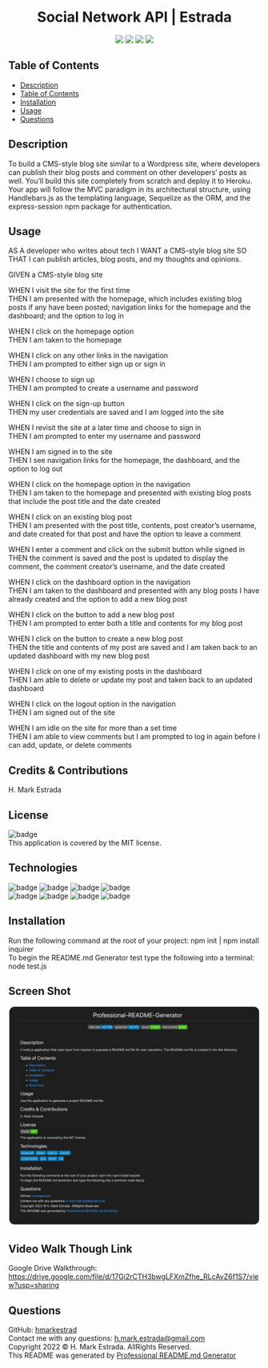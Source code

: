 <h1 align="center">Social Network API | Estrada</h1>

<p align="center">
<img src="https://img.shields.io/github/repo-size/hmarkestrad/Professional-README-Generator" />
<img src="https://img.shields.io/github/languages/top/hmarkestrad/Professional-README-Generator"  />
<img src="https://img.shields.io/github/issues/hmarkestrad/Professional-README-Generator" />
<img src="https://img.shields.io/github/last-commit/hmarkestrad/Professional-README-Generator" >
</p>
  
## Table of Contents
- [Description](#description)
- [Table of Contents](#table-of-contents)
- [Installation](#installation)
- [Usage](#usage)
- [Questions](#questions)
  
## Description
To build a CMS-style blog site similar to a Wordpress site, where developers can publish their blog posts and comment on other developers’ posts as well. You’ll build this site completely from scratch and deploy it to Heroku. Your app will follow the MVC paradigm in its architectural structure, using Handlebars.js as the templating language, Sequelize as the ORM, and the express-session npm package for authentication.
  
## Usage
AS A developer who writes about tech I WANT a CMS-style blog site SO THAT I can publish articles, blog posts, and my thoughts and opinions.
  
GIVEN a CMS-style blog site  
  
WHEN I visit the site for the first time  
THEN I am presented with the homepage, which includes existing blog posts if any have been posted; navigation links for the homepage and the dashboard; and the option to log in  
  
WHEN I click on the homepage option  
THEN I am taken to the homepage  
  
WHEN I click on any other links in the navigation  
THEN I am prompted to either sign up or sign in  

WHEN I choose to sign up  
THEN I am prompted to create a username and password  
  
WHEN I click on the sign-up button  
THEN my user credentials are saved and I am logged into the site  
  
WHEN I revisit the site at a later time and choose to sign in  
THEN I am prompted to enter my username and password  
  
WHEN I am signed in to the site  
THEN I see navigation links for the homepage, the dashboard, and the option to log out  
  
WHEN I click on the homepage option in the navigation  
THEN I am taken to the homepage and presented with existing blog posts that include the post title and the date created  
  
WHEN I click on an existing blog post  
THEN I am presented with the post title, contents, post creator’s username, and date created for that post and have the option to leave a comment  
  
WHEN I enter a comment and click on the submit button while signed in  
THEN the comment is saved and the post is updated to display the comment, the comment creator’s username, and the date created  
  
WHEN I click on the dashboard option in the navigation  
THEN I am taken to the dashboard and presented with any blog posts I have already created and the option to add a new blog post  
  
WHEN I click on the button to add a new blog post  
THEN I am prompted to enter both a title and contents for my blog post  
  
WHEN I click on the button to create a new blog post  
THEN the title and contents of my post are saved and I am taken back to an updated dashboard with my new blog post  
  
WHEN I click on one of my existing posts in the dashboard  
THEN I am able to delete or update my post and taken back to an updated dashboard  
  
WHEN I click on the logout option in the navigation  
THEN I am signed out of the site  
  
WHEN I am idle on the site for more than a set time  
THEN I am able to view comments but I am prompted to log in again before I can add, update, or delete comments  
  
## Credits & Contributions
H. Mark Estrada
  
## License
![badge](https://img.shields.io/badge/license-MIT-brightgreen)<br>
This application is covered by the MIT license. 
  
## Technologies
![badge](https://img.shields.io/badge/Javascript-blue)
![badge](https://img.shields.io/badge/jQuery-blue)
![badge](https://img.shields.io/badge/-node.js-blue)
![badge](https://img.shields.io/badge/-inquirer-blue)</br>
![badge](https://img.shields.io/badge/-screencastify-blue)
![badge](https://img.shields.io/badge/-json-blue)
![badge](https://img.shields.io/badge/-html5-blue)
![badge](https://img.shields.io/badge/-css-blue)
  
## Installation
Run the following command at the root of your project: npm init | npm install inquirer<br>
To begin the README.md Generator test  type the following into a terminal: node test.js

## Screen Shot

![Model-View-Controller Tech Blog - ESTRADA](https://github.com/hmarkestrad/Professional-README-Generator/blob/ccaea6142146af69a06497c73cdcc7b96ea27b7c/Screen%20Shot.png)
  
## Video Walk Though Link
Google Drive Walkthrough: https://drive.google.com/file/d/17Gi2rCTH3bwgLFXmZfhe_RLcAvZ6f1S7/view?usp=sharing
  
## Questions
GitHub: [hmarkestrad](https://github.com/hmarkestrad)<br>
Contact me with any questions: h.mark.estrada@gmail.com<br>
Copyright 2022 © H. Mark Estrada. AllRights Reserved.<br>
This README was generated by [Professional README.md Generator](https://github.com/hmarkestrad/Professional-README-Generator)<br>
